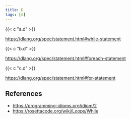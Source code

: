 ```yaml
---
title: D
tags: [d]
---
```


{{< c "a.d" >}}

<https://dlang.org/spec/statement.html#while-statement>

{{< c "b.d" >}}

<https://dlang.org/spec/statement.html#foreach-statement>

{{< c "c.d" >}}

<https://dlang.org/spec/statement.html#for-statement>

## References

- <https://programming-idioms.org/idiom/2>
- <https://rosettacode.org/wiki/Loops/While>
